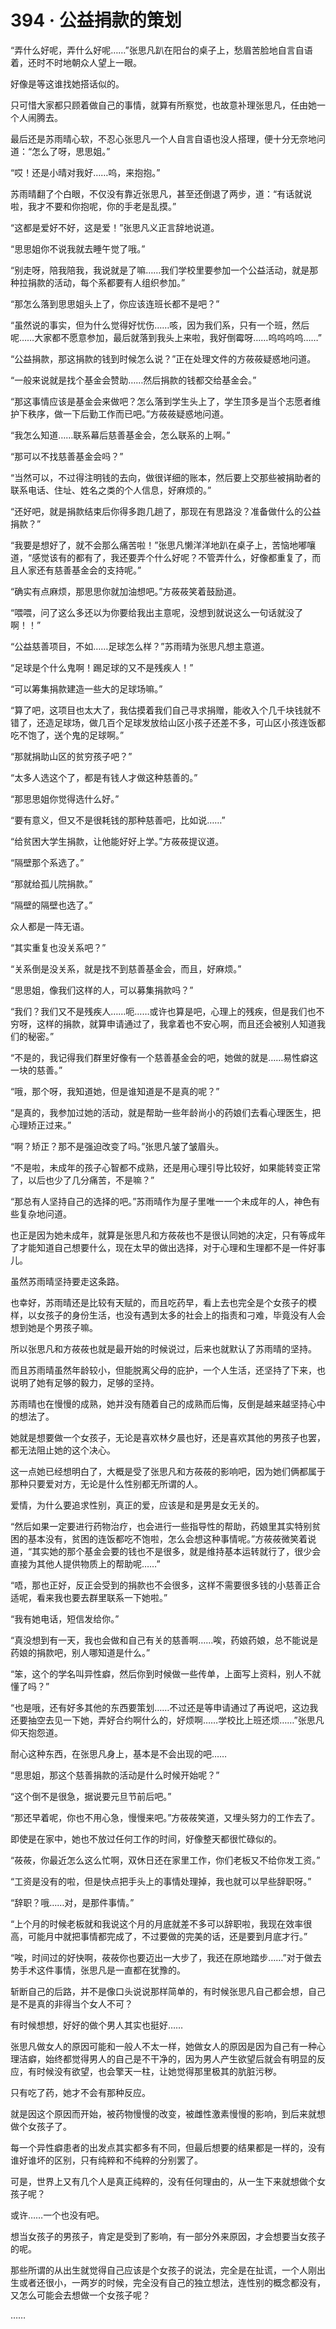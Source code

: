 # 394 · 公益捐款的策划

“弄什么好呢，弄什么好呢……”张思凡趴在阳台的桌子上，愁眉苦脸地自言自语着，还时不时地朝众人望上一眼。

好像是等这谁找她搭话似的。

只可惜大家都只顾着做自己的事情，就算有所察觉，也故意补理张思凡，任由她一个人闹腾去。

最后还是苏雨晴心软，不忍心张思凡一个人自言自语也没人搭理，便十分无奈地问道：“怎么了呀，思思姐。”

“哎！还是小晴对我好……呜，来抱抱。”

苏雨晴翻了个白眼，不仅没有靠近张思凡，甚至还倒退了两步，道：“有话就说啦，我才不要和你抱呢，你的手老是乱摸。”

“这都是爱好不好，这是爱！”张思凡义正言辞地说道。

“思思姐你不说我就去睡午觉了哦。”

“别走呀，陪我陪我，我说就是了嘛……我们学校里要参加一个公益活动，就是那种拉捐款的活动，每个系都要有人组织参加。”

“那怎么落到思思姐头上了，你应该连班长都不是吧？”

“虽然说的事实，但为什么觉得好忧伤……咳，因为我们系，只有一个班，然后呢……大家都不愿意参加，最后就落到我头上来啦，我好倒霉呀……呜呜呜呜……”

“公益捐款，那这捐款的钱到时候怎么说？”正在处理文件的方莜莜疑惑地问道。

“一般来说就是找个基金会赞助……然后捐款的钱都交给基金会。”

“那这事情应该是基金会来做吧？怎么落到学生头上了，学生顶多是当个志愿者维护下秩序，做一下后勤工作而已吧。”方莜莜疑惑地问道。

“我怎么知道……联系幕后慈善基金会，怎么联系的上啊。”

“那可以不找慈善基金会吗？”

“当然可以，不过得注明钱的去向，做很详细的账本，然后要上交那些被捐助者的联系电话、住址、姓名之类的个人信息，好麻烦的。”

“还好吧，就是捐款结束后你得多跑几趟了，那现在有思路没？准备做什么的公益捐款？”

“我要是想好了，就不会那么痛苦啦！”张思凡懒洋洋地趴在桌子上，苦恼地嘟嚷道，“感觉该有的都有了，我还要弄个什么好呢？不管弄什么，好像都重复了，而且人家还有慈善基金会的支持呢。”

“确实有点麻烦，那思思你就加油想吧。”方莜莜笑着鼓励道。

“喂喂，问了这么多还以为你要给我出主意呢，没想到就说这么一句话就没了啊！！”

“公益慈善项目，不如……足球怎么样？”苏雨晴为张思凡想主意道。

“足球是个什么鬼啊！踢足球的又不是残疾人！”

“可以筹集捐款建造一些大的足球场嘛。”

“算了吧，这项目也太大了，我估摸着我们自己寻求捐赠，能收入个几千块钱就不错了，还造足球场，做几百个足球发放给山区小孩子还差不多，可山区小孩连饭都吃不饱了，送个鬼的足球啊。”

“那就捐助山区的贫穷孩子吧？”

“太多人选这个了，都是有钱人才做这种慈善的。”

“那思思姐你觉得选什么好。”

“要有意义，但又不是很耗钱的那种慈善吧，比如说……”

“给贫困大学生捐款，让他能好好上学。”方莜莜提议道。

“隔壁那个系选了。”

“那就给孤儿院捐款。”

“隔壁的隔壁也选了。”

众人都是一阵无语。

“其实重复也没关系吧？”

“关系倒是没关系，就是找不到慈善基金会，而且，好麻烦。”

“思思姐，像我们这样的人，可以募集捐款吗？”

“我们？我们又不是残疾人……呃……或许也算是吧，心理上的残疾，但是我们也不穷呀，这样的捐款，就算申请通过了，我拿着也不安心啊，而且还会被别人知道我们的秘密。”

“不是的，我记得我们群里好像有一个慈善基金会的吧，她做的就是……易性癖这一块的慈善。”

“哦，那个呀，我知道她，但是谁知道是不是真的呢？”

“是真的，我参加过她的活动，就是帮助一些年龄尚小的药娘们去看心理医生，把心理矫正过来。”

“啊？矫正？那不是强迫改变了吗。”张思凡皱了皱眉头。

“不是啦，未成年的孩子心智都不成熟，还是用心理引导比较好，如果能转变正常了，以后也少了几分痛苦，不是嘛？”

“那总有人坚持自己的选择的吧。”苏雨晴作为屋子里唯一一个未成年的人，神色有些复杂地问道。

也正是因为她未成年，就算是张思凡和方莜莜也不是很认同她的决定，只有等成年了才能知道自己想要什么，现在太早的做出选择，对于心理和生理都不是一件好事儿。

虽然苏雨晴坚持要走这条路。

也幸好，苏雨晴还是比较有天赋的，而且吃药早，看上去也完全是个女孩子的模样，以女孩子的身份生活，也没有遇到太多的社会上的指责和刁难，毕竟没有人会想到她是个男孩子嘛。

所以张思凡和方莜莜也就是最开始的时候说过，后来也就默认了苏雨晴的坚持。

而且苏雨晴虽然年龄较小，但能脱离父母的庇护，一个人生活，还坚持了下来，也说明了她有足够的毅力，足够的坚持。

苏雨晴也在慢慢的成熟，她并没有随着自己的成熟而后悔，反倒是越来越坚持心中的想法了。

她就是想要做一个女孩子，无论是喜欢林夕晨也好，还是喜欢其他的男孩子也罢，都无法阻止她的这个决心。

这一点她已经想明白了，大概是受了张思凡和方莜莜的影响吧，因为她们俩都属于那种只要爱对方，无论是什么性别都无所谓的人。

爱情，为什么要追求性别，真正的爱，应该是和是男是女无关的。

“然后如果一定要进行药物治疗，也会进行一些指导性的帮助，药娘里其实特别贫困的基本没有，贫困的连饭都吃不饱啦，怎么会想这种事情呢。”方莜莜微笑着说道，“其实她的那个基金会要的钱也不是很多，就是维持基本运转就行了，很少会直接为其他人提供物质上的帮助呢……”

“唔，那也正好，反正会受到的捐款也不会很多，这样不需要很多钱的小慈善正合适呢，看来我也要去群里联系一下她啦。”

“我有她电话，短信发给你。”

“真没想到有一天，我也会做和自己有关的慈善啊……唉，药娘药娘，总不能说是药娘的捐款吧，别人哪知道是什么。”

“笨，这个的学名叫异性癖，然后你到时候做一些传单，上面写上资料，别人不就懂了吗？”

“也是哦，还有好多其他的东西要策划……不过还是等申请通过了再说吧，这边我还要抽空去见一下她，弄好合约啊什么的，好烦啊……学校比上班还烦……”张思凡仰天抱怨道。

耐心这种东西，在张思凡身上，基本是不会出现的吧……

“思思姐，那这个慈善捐款的活动是什么时候开始呢？”

“这个倒不是很急，据说要元旦节前后吧。”

“那还早着呢，你也不用心急，慢慢来吧。”方莜莜笑道，又埋头努力的工作去了。

即使是在家中，她也不放过任何工作的时间，好像整天都很忙碌似的。

“莜莜，你最近怎么这么忙啊，双休日还在家里工作，你们老板又不给你发工资。”

“工资是没有的啦，但是快点把手头上的事情处理掉，我也就可以早些辞职呀。”

“辞职？哦……对，是那件事情。”

“上个月的时候老板就和我说这个月的月底就差不多可以辞职啦，我现在效率很高，可能月中就把事情都完成了，不过要做的完美的话，还是要到月底才行。”

“唉，时间过的好快啊，莜莜你也要迈出一大步了，我还在原地踏步……”对于做去势手术这件事情，张思凡是一直都在犹豫的。

斩断自己的后路，并不是像口头说说那样简单的，有时候张思凡自己都会想，自己是不是真的非得当个女人不可？

有时候想想，好好的做个男人其实也挺好……

张思凡做女人的原因可能和一般人不太一样，她做女人的原因是因为自己有一种心理洁癖，始终都觉得男人的自己是不干净的，因为男人产生欲望后就会有明显的反应，有时候没有欲望，也会擎天一柱，让她觉得那里极其的肮脏污秽。

只有吃了药，她才不会有那种反应。

就是因这个原因而开始，被药物慢慢的改变，被雌性激素慢慢的影响，到后来就想做个女孩子了。

每一个异性癖患者的出发点其实都多有不同，但最后想要的结果都是一样的，没有谁好谁坏的区别，只有纯粹和不纯粹的分别罢了。

可是，世界上又有几个人是真正纯粹的，没有任何理由的，从一生下来就想做个女孩子呢？

或许……一个也没有吧。

想当女孩子的男孩子，肯定是受到了影响，有一部分外来原因，才会想要当女孩子的呢。

那些所谓的从出生就觉得自己应该是个女孩子的说法，完全是在扯谎，一个人刚出生或者还很小，一两岁的时候，完全没有自己的独立想法，连性别的概念都没有，又怎么可能会去想做一个女孩子呢？

……
